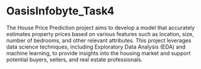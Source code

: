 # OasisInfobyte_Task4

The House Price Prediction project aims to develop a model that accurately estimates property prices based on various features such as location, size, number of bedrooms, and other relevant attributes. This project leverages data science techniques, including Exploratory Data Analysis (EDA) and machine learning, to provide insights into the housing market and support potential buyers, sellers, and real estate professionals.

